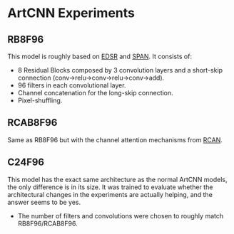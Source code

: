 # ArtCNN Experiments

## RB8F96
This model is roughly based on [EDSR](https://arxiv.org/abs/1707.02921) and [SPAN](https://arxiv.org/abs/2311.12770). It consists of:
- 8 Residual Blocks composed by 3 convolution layers and a short-skip connection (conv->relu->conv->relu->conv->add).
- 96 filters in each convolutional layer.
- Channel concatenation for the long-skip connection.
- Pixel-shuffling.

## RCAB8F96
Same as RB8F96 but with the channel attention mechanisms from [RCAN](https://arxiv.org/abs/1807.02758).

## C24F96
This model has the exact same architecture as the normal ArtCNN models, the only difference is in its size. It was trained to evaluate whether the architectural changes in the experiments are actually helping, and the answer seems to be yes.
- The number of filters and convolutions were chosen to roughly match RB8F96/RCAB8F96.
